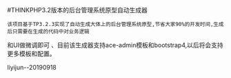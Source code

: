 ﻿#THINKPHP3.2版本的后台管理系统原型自动生成器

    该项目基于TP3.2.3实现了自动生成大体上的后台管理系统原型,节省大家90%的开发时间,生成后只需要在生成的代码中对业务逻辑
和UI做微调即可 、目前该生成器支持ace-admin模板和bootstrap4,以后将会支持更多模板和配置。

liyijun--20190918
